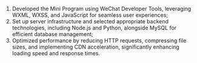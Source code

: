 1. Developed the Mini Program using WeChat Developer Tools, leveraging WXML, WXSS, and JavaScript for seamless user experiences;
2. Set up server infrastructure and selected appropriate backend technologies, including Node.js and Python, alongside MySQL for efficient database management;
3. Optimized performance by reducing HTTP requests, compressing file sizes, and implementing CDN acceleration, significantly enhancing loading speed and response times.


 
